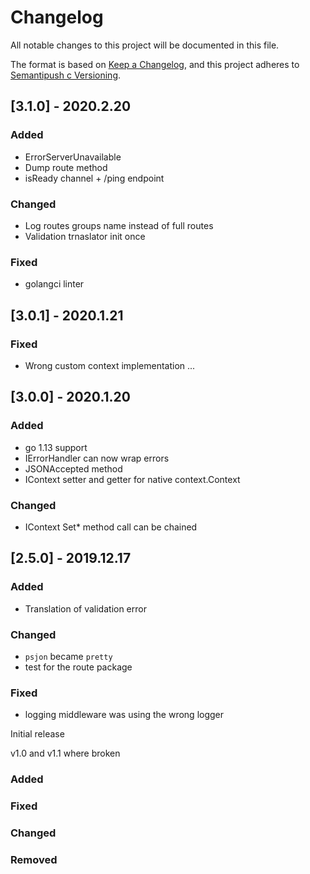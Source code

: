 # Changelog
All notable changes to this project will be documented in this file.

The format is based on [Keep a Changelog](https://keepachangelog.com/en/1.0.0/),
and this project adheres to [Semantipush c Versioning](https://semver.org/spec/v2.0.0.html).

## [3.1.0] - 2020.2.20

### Added
- ErrorServerUnavailable
- Dump route method
- isReady channel + /ping endpoint

### Changed
- Log routes groups name instead of full routes
- Validation trnaslator init once

### Fixed
- golangci linter

## [3.0.1] - 2020.1.21

### Fixed
- Wrong custom context implementation ... 

## [3.0.0] - 2020.1.20

### Added
- go 1.13 support
- IErrorHandler can now wrap errors
- JSONAccepted method
- IContext setter and getter for native context.Context

### Changed
- IContext Set* method call can be chained

## [2.5.0] - 2019.12.17

### Added
- Translation of validation error

### Changed
- `psjon` became `pretty`
- test for the route package

### Fixed
- logging middleware was using the wrong logger

Initial release

v1.0 and v1.1 where broken

### Added
### Fixed
### Changed
### Removed

